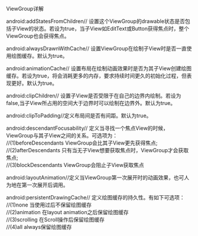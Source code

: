 ViewGroup详解

android:addStatesFromChildren// 设置这个ViewGroup的drawable状态是否包括子View的状态。若设为true，当子View如EditText或Button获得焦点时，整个ViewGroup也会获得焦点。  

android:alwaysDrawnWithCache// 设置ViewGroup在绘制子View时是否一直使用绘图缓存。默认为true。  

android:animationCache// 设置布局在绘制动画效果时是否为其子View创建绘图缓存。若设为true，将会消耗更多的内存，要求持续时间更久的初始化过程，但表现更好。默认为true。  

android:clipChildren// 设置子View是否受限于在自己的边界内绘制。若设为false,当子View所占用的空间大于边界时可以绘制在边界外。默认为true。  

android:clipToPadding//定义布局间是否有间距。默认为true。  

android:descendantFocusability// 定义当寻找一个焦点View的时候，ViewGroup与其子View之间的关系。可选项为：  
//(1)beforeDescendants       ViewGroup会比其子View更先获得焦点;  
//(2)afterDescendants           只有当无子View想要获取焦点时，ViewGroup才会获取焦点;  
//(3)blockDescendants         ViewGroup会阻止子View获取焦点  

android:layoutAnimation//定义当ViewGroup第一次展开时的动画效果，也可人为地在第一次展开后调用。  

android:persistentDrawingCache// 定义绘图缓存的持久性。有如下可选项：  
//(1)none                    当使用过后不保留绘图缓存  
//(2)animation    在layout animation之后保留绘图缓存  
//(3)scrolling    在Scroll操作后保留绘图缓存  
//(4)all     always保留绘图缓存  